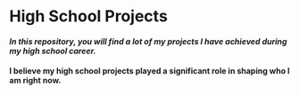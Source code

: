 # High School Projects
#### *In this repository, you will find a lot of my projects I have achieved during my high school career.*
#### I believe my high school projects played a significant role in shaping who I am right now.
